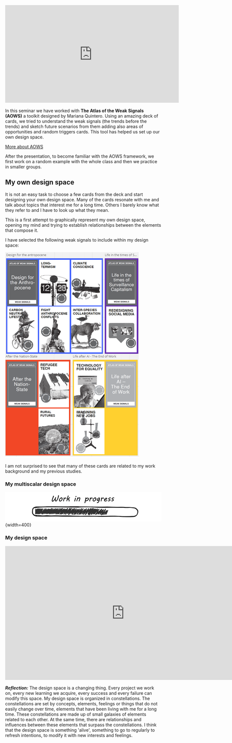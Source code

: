 <iframe width="560" height="315" src="https://www.youtube.com/embed/L7yyGwTrT5g?si=bVhKHpXVT36ScYgI" title="YouTube video player" frameborder="0" allow="accelerometer; autoplay; clipboard-write; encrypted-media; gyroscope; picture-in-picture; web-share" allowfullscreen></iframe>


In this seminar we have worked with **The Atlas of the Weak Signals (AOWS)** a toolkit designed by Mariana Quintero. Using an amazing deck of cards, we tried to understand the weak signals (the trends before the trends) and sketch future scenarios from them adding also areas of opportunities and random triggers cards. This tool has helped us set up our own design space.

[More about AOWS](https://fablabbcn.org/blog/emergent-ideas/atlas-of-weak-signals#:~:text=The%20Atlas%20of%20the%20Weak,trends%20in%20our%20current%20world.)

After the presentation, to become familiar with the AOWS framework, we first work on a random example with the whole class and then we practice in smaller groups.


## My own design space

It is not an easy task to choose a few cards from the deck and start designing your own design space. Many of the cards resonate with me and talk about topics that interest me for a long time. Others I barely know what they refer to and I have to look up what they mean.

This is a first attempt to graphically represent my own design space, opening my mind and trying to establish relationships between the elements that compose it.

I have selected the following weak signals to include within my design space:

![My weak signals](../../images/MyAOWS.PNG)

I am not surprised to see that many of these cards are related to my work background and my previous studies.

### My multiscalar design space
![WIP](../../images/WIP.png){width=400}

### My design space

<iframe width="768" height="432" src="https://miro.com/app/live-embed/uXjVNbrp8MI=/?moveToViewport=2855,-1801,7910,6731&embedId=396872365003" frameborder="0" scrolling="no" allow="fullscreen; clipboard-read; clipboard-write" allowfullscreen></iframe>


***Reflection:*** The design space is a changing thing. Every project we work on, every new learning we acquire, every success and every failure can modify this space. My design space is organized in constellations. The constellations are set by concepts, elements, feelings or things that do not easily change over time, elements that have been living with me for a long time. These constellations are made up of small galaxies of elements related to each other. At the same time, there are relationships and influences between these elements that surpass the constellations. I think that the design space is something 'alive', something to go to regularly to refresh intentions, to modify it with new interests and feelings.

